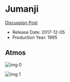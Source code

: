 # Jumanji

[Discussion Post](https://www.avsforum.com/threads/bass-eq-for-filtered-movies.2995212/post-57257818)

* Release Date: 2017-12-05
* Production Year: 1995

## Atmos

![img 0](https://i.imgur.com/SrisQyh.jpg)

![img 1](https://i.imgur.com/HjMiy4T.png)

